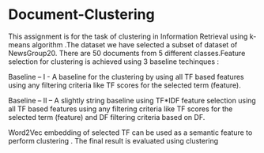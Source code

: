 # Document-Clustering
This assignment is for the task of clustering in Information Retrieval using k-means algorithm .The dataset we have selected a subset of dataset of NewsGroup20. There are
50 documents from 5 different classes.Feature selection for clustering is achieved using 3 baseline techinques :

Baseline – I - A baseline for the clustering by using all TF based features
using any filtering criteria like TF scores for the selected term (feature).

Baseline – II – A slightly string baseline using TF*IDF feature selection using all
TF based features using any filtering criteria like TF scores for the selected term (feature) and DF
filtering criteria based on DF.

Word2Vec embedding of selected TF can be used as a semantic feature to perform clustering . The final result is evaluated using clustering
